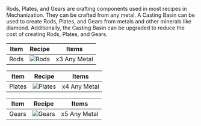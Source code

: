 Rods, Plates, and Gears are crafting components used in most recipes in Mechanization. They can be crafted from any metal. A Casting Basin can be used to create Rods, Plates, and Gears from metals and other minerals like diamond. Additionally, the Casting Basin can be upgraded to reduce the cost of creating Rods, Plates, and Gears.

| Item | Recipe | Items |
|------|--------|-------|
| Rods | ![Rods](https://cdn.discordapp.com/attachments/739536694398812230/879173936628260994/rod.png) | x3 Any Metal

| Item | Recipe | Items |
|------|--------|-------|
| Plates | ![Plates](https://cdn.discordapp.com/attachments/739536694398812230/879173995893776465/plate.png) | x4 Any Metal

| Item | Recipe | Items |
|------|--------|-------|
| Gears | ![Gears](https://cdn.discordapp.com/attachments/739536694398812230/879174010926149642/gear.png) | x5 Any Metal